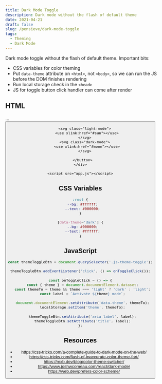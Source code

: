 ```yaml
---
title: Dark Mode Toggle
description: Dark mode without the flash of default theme
date: 2021-04-21
draft: false
slug: /pensieve/dark-mode-toggle
tags:
  - Theming
  - Dark Mode
---
```


Dark mode toggle without the flash of default theme. Important bits:

- CSS variables for color theming
- Put `data-theme` attribute on `<html>`, not `<body>`, so we can run the JS before the DOM finishes rendering
- Run local storage check in the `<head>`
- JS for toggle button click handler can come after render

## HTML


<!DOCTYPE html>
<html lang="en" data-theme="light">
  <head>
    <meta charset="utf-8" />
    <meta name="viewport" content="width=device-width, initial-scale=1.0" />
    ...
    <script>
      // If there's a theme stored in localStorage, use it on the <html>
      const localStorageTheme = localStorage.getItem('theme');
      if (localStorageTheme) {
        document.documentElement.setAttribute('data-theme', localStorageTheme);
      }
    </script>
  </head>
  <body>
    <div class="theme-toggle">
      <button
        class="theme-toggle-btn js-theme-toggle"
        aria-label="Activate dark mode"
        title="Activate dark mode"
      >
        
        <svg class="light-mode">
          <use xlink:href="#sun"></use>
        </svg>
        <svg class="dark-mode">
          <use xlink:href="#moon"></use>
        </svg>
        
      </button>
    </div>

    <script src="app.js"></script>
  </body>
</html>


## CSS Variables

```css
:root {
  --bg: #ffffff;
  --text: #000000;
}

[data-theme='dark'] {
  --bg: #000000;
  --text: #ffffff;
}
```

## JavaScript

```js:title=app.js
const themeToggleBtn = document.querySelector('.js-theme-toggle');

themeToggleBtn.addEventListener('click', () => onToggleClick());

const onToggleClick = () => {
  const { theme } = document.documentElement.dataset;
  const themeTo = theme && theme === 'light' ? 'dark' : 'light';
  const label = `Activate ${theme} mode`;

  document.documentElement.setAttribute('data-theme', themeTo);
  localStorage.setItem('theme', themeTo);

  themeToggleBtn.setAttribute('aria-label', label);
  themeToggleBtn.setAttribute('title', label);
};
```

## Resources

- <https://css-tricks.com/a-complete-guide-to-dark-mode-on-the-web/>
- <https://css-tricks.com/flash-of-inaccurate-color-theme-fart/>
- <https://mxb.dev/blog/color-theme-switcher/>
- <https://www.joshwcomeau.com/react/dark-mode/>
- <https://web.dev/prefers-color-scheme/>
